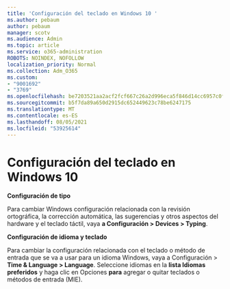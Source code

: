 ```yaml
---
title: 'Configuración del teclado en Windows 10 '
ms.author: pebaum
author: pebaum
manager: scotv
ms.audience: Admin
ms.topic: article
ms.service: o365-administration
ROBOTS: NOINDEX, NOFOLLOW
localization_priority: Normal
ms.collection: Adm_O365
ms.custom:
- "9001692"
- "3769"
ms.openlocfilehash: be7203521aa2acf2fcf667c26a2d996eca5f846d14cc6957c0fde6b82d887aa8
ms.sourcegitcommit: b5f7da89a650d2915dc652449623c78be6247175
ms.translationtype: MT
ms.contentlocale: es-ES
ms.lasthandoff: 08/05/2021
ms.locfileid: "53925614"
---
```

# <a name="keyboard-settings-in-windows-10"></a>Configuración del teclado en Windows 10

**Configuración de tipo**

Para cambiar Windows configuración relacionada con la revisión ortográfica, la corrección automática, las sugerencias y otros aspectos del hardware y el teclado táctil, vaya **a Configuración > Devices > Typing**. 

**Configuración de idioma y teclado**

Para cambiar la configuración relacionada con el teclado o método de entrada que se va a usar para un idioma Windows, vaya a Configuración > **Time & Language > Language**. Seleccione idiomas en la **lista Idiomas preferidos** y haga clic en Opciones **para** agregar o quitar teclados o métodos de entrada (MIE).
